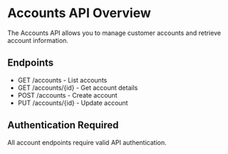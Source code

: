 # Accounts API Overview

The Accounts API allows you to manage customer accounts and retrieve account information.

## Endpoints

- GET /accounts - List accounts
- GET /accounts/{id} - Get account details
- POST /accounts - Create account
- PUT /accounts/{id} - Update account

## Authentication Required

All account endpoints require valid API authentication.

